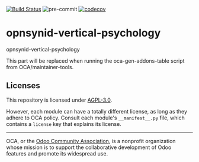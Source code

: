 [![Build Status](https://travis-ci.com/open-synergy/opnsynid-vertical-psychology.svg?branch=8.0)](https://travis-ci.com/open-synergy/opnsynid-vertical-psychology)
![pre-commit](https://github.com/open-synergy/opnsynid-vertical-psychology/actions/workflows/pre-commit.yml/badge.svg)
[![codecov](https://codecov.io/gh/open-synergy/opnsynid-vertical-psychology/branch/8.0/graph/badge.svg)](https://codecov.io/gh/open-synergy/opnsynid-vertical-psychology)

<!-- /!\ do not modify above this line -->

# opnsynid-vertical-psychology

opnsynid-vertical-psychology

<!-- /!\ do not modify below this line -->

<!-- prettier-ignore-start -->

[//]: # (addons)

This part will be replaced when running the oca-gen-addons-table script from OCA/maintainer-tools.

[//]: # (end addons)

<!-- prettier-ignore-end -->

## Licenses

This repository is licensed under [AGPL-3.0](LICENSE).

However, each module can have a totally different license, as long as they adhere to OCA
policy. Consult each module's `__manifest__.py` file, which contains a `license` key
that explains its license.

----

OCA, or the [Odoo Community Association](http://odoo-community.org/), is a nonprofit
organization whose mission is to support the collaborative development of Odoo features
and promote its widespread use.
